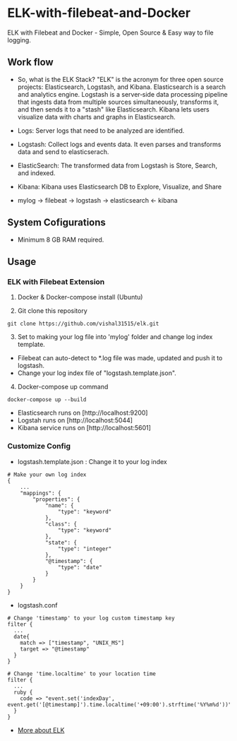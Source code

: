 # ELK-with-filebeat-and-Docker

ELK with Filebeat and Docker - Simple, Open Source &amp; Easy way to file logging.

## Work flow
- So, what is the ELK Stack? "ELK" is the acronym for three open source projects: Elasticsearch, Logstash, and Kibana. Elasticsearch is a search and analytics engine. Logstash is a server‑side data processing pipeline that ingests data from multiple sources simultaneously, transforms it, and then sends it to a "stash" like Elasticsearch. Kibana lets users visualize data with charts and graphs in Elasticsearch.

- Logs: Server logs that need to be analyzed are identified.
- Logstash: Collect logs and events data. It even parses and transforms data and send to elasticserach.
- ElasticSearch: The transformed data from Logstash is Store, Search, and indexed.
- Kibana: Kibana uses Elasticsearch DB to Explore, Visualize, and Share
- mylog -> filebeat -> logstash -> elasticsearch <- kibana


## System Cofigurations
- Minimum 8 GB RAM required.

## Usage

### ELK with Filebeat Extension
1. Docker & Docker-compose install (Ubuntu)

2. Git clone this repository
```
git clone https://github.com/vishal31515/elk.git
```

3. Set to making your log file into 'mylog' folder and change log index template.
- Filebeat can auto-detect to *.log file was made, updated and push it to logstash.
- Change your log index file of "logstash.template.json".

4. Docker-compose up command
```
docker-compose up --build
```
- Elasticsearch runs on [http://localhost:9200]
- Logstah runs on [http://localhost:5044]
- Kibana service runs on [http://localhost:5601]


### Customize Config
- logstash.template.json : Change it to your log index
```
# Make your own log index
{
    ...
    "mappings": {
        "properties": {
            "name": {
                "type": "keyword"
            },
            "class": {
                "type": "keyword"
            },
            "state": {
                "type": "integer"
            },
            "@timestamp": {
                "type": "date"
            }
        }
    }
}
```
- logstash.conf
```
# Change 'timestamp' to your log custom timestamp key
filter {
  ...
  date{
    match => ["timestamp", "UNIX_MS"]
    target => "@timestamp"
  }
}
```
```
# Change 'time.localtime' to your location time
filter {
  ...
  ruby {
    code => "event.set('indexDay', event.get('[@timestamp]').time.localtime('+09:00').strftime('%Y%m%d'))"
  }
}
```

- [More about ELK](https://www.elastic.co/what-is/elk-stack)
